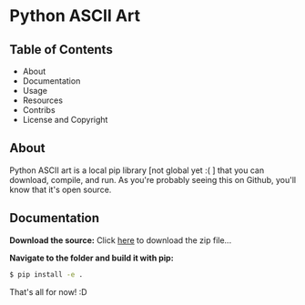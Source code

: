 # Python ASCII Art

## Table of Contents
- About
- Documentation
- Usage
- Resources
- Contribs
- License and Copyright

## About
Python ASCII art is a local pip library [not global yet :( ]  that you can download, compile, and run. As you're probably seeing this on Github, you'll know that it's open source.

## Documentation
**Download the source:**
Click <a href="">here</a> to download the zip file...

**Navigate to the folder and build it with pip:**
```bash
$ pip install -e .
```

That's all for now! :D
